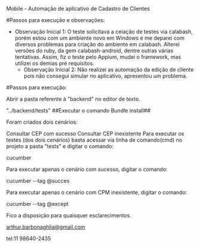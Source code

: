 
Mobile - Automação de aplicativo de Cadastro de Clientes

#Passos para execução e observações:

  - Observação Inicial 1:
  O teste solicitava a ceiação de testes via calabash, porém estou com um ambiente novo em Windows e me deparei com diversos problemas para criação do ambiente em calabash. Alterei versões do ruby, da gem calabash-android, dentre outras várias tentativas.
  Assim, fiz o teste pelo Appium, mudei o framework, mas utilizei os demias pré requisitos.
    - Observação Inicial 2:
 Não realizei as automação da edição de cliente pois não consegui simular no aplicativo, apresentou um problema.

#Passos para execução:

Abrir a pasta referente à "backend" no editor de texto.

"../backend/tests"
##Executar o comando Bundle install##

Foram criados dois cenários:

Consultar CEP com sucesso
Consultar CEP inexistente
Para executar os testes (dos dois cenários) basta acessar via linha de comando(cmd) no projeto a pasta "tests" e digitar o comando:

cucumber

Para executar apenas o cenário com sucesso, digitar o comando:

cucumber --tag @succes

Para executar apenas o cenário com CPM inexistente, digitar o comando:

cucumber --tag @except

Fico a disposição para quaisquer esclarecimentos.

arthur.barbonaghlia@gmail.com

tel:11 98640-2435
